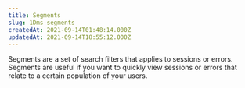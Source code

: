 ```yaml
---
title: Segments
slug: 1Dms-segments
createdAt: 2021-09-14T01:48:14.000Z
updatedAt: 2021-09-14T18:55:12.000Z
---
```


Segments are a set of search filters that applies to sessions or errors. Segments are useful if you want to quickly view sessions or errors that relate to a certain population of your users.
